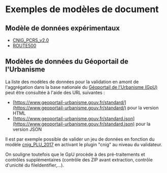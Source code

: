 # Exemples de modèles de document

## Modèle de données expérimentaux

* [CNIG_PCRS_v2.0](CNIG_PCRS_v2.0/README.md)
* [ROUTE500](route500/README.md)

## Modèles de données du Géoportail de l'Urbanisme

La liste des modèles de données pour la validation en amont de l'aggrégation dans la base nationale du [Géoportail de l'Urbanisme (GpU)](https://www.geoportail-urbanisme.gouv.fr) peut être consultée à l'aide des URL suivantes :

* [https://www.geoportail-urbanisme.gouv.fr/standard/](https://www.geoportail-urbanisme.gouv.fr/standard/) pour la version HTML
* [https://www.geoportail-urbanisme.gouv.fr/standard.json](https://www.geoportail-urbanisme.gouv.fr/standard.json) pour la version JSON

Il est par exemple possible de valider un jeu de données en fonction du modèle [cnig_PLU_2017](https://www.geoportail-urbanisme.gouv.fr/standard/cnig_PLU_2017.json) en activant le plugin "cnig" au niveau du validateur.

On souligne toutefois que le GpU procède à des pré-traitements et contrôles supplémentaires (contrôle des ZIP avant extraction, contrôle d'unicité du fileIdentifier,...).

